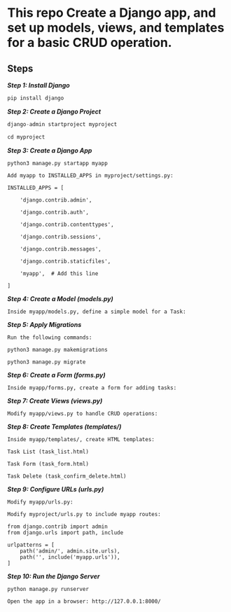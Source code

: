 # This repo Create a Django app, and set up models, views, and templates for a basic CRUD operation.

## Steps

***Step 1: Install Django***

```python
pip install django
```

***Step 2: Create a Django Project***

```python
django-admin startproject myproject

cd myproject
```

***Step 3: Create a Django App***

```
python3 manage.py startapp myapp

Add myapp to INSTALLED_APPS in myproject/settings.py:

INSTALLED_APPS = [

    'django.contrib.admin',

    'django.contrib.auth',

    'django.contrib.contenttypes',

    'django.contrib.sessions',

    'django.contrib.messages',

    'django.contrib.staticfiles',

    'myapp',  # Add this line

]
```

***Step 4: Create a Model (models.py)***

```
Inside myapp/models.py, define a simple model for a Task:
```


***Step 5: Apply Migrations***

```
Run the following commands:

python3 manage.py makemigrations

python3 manage.py migrate
```

***Step 6: Create a Form (forms.py)***

```
Inside myapp/forms.py, create a form for adding tasks:
```

***Step 7: Create Views (views.py)***

```
Modify myapp/views.py to handle CRUD operations:
```


***Step 8: Create Templates (templates/)***

```
Inside myapp/templates/, create HTML templates:

Task List (task_list.html)

Task Form (task_form.html)

Task Delete (task_confirm_delete.html)
```


***Step 9: Configure URLs (urls.py)***

```
Modify myapp/urls.py:

Modify myproject/urls.py to include myapp routes:

from django.contrib import admin
from django.urls import path, include

urlpatterns = [
    path('admin/', admin.site.urls),
    path('', include('myapp.urls')),
]
```

***Step 10: Run the Django Server***
```
python manage.py runserver

Open the app in a browser: http://127.0.0.1:8000/
```